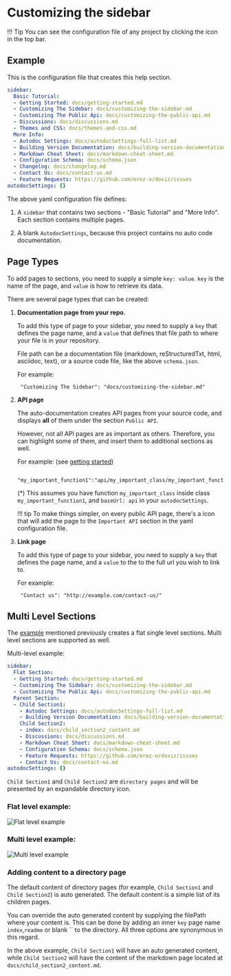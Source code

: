 Customizing the sidebar
=======================

!!! Tip
    You can see the configuration file of any project by clicking the <code><i class="fa fa-wrench"></i></code> icon in the top bar.

Example
-------
This is the configuration file that creates this help section. 

```yaml
sidebar:
  Basic Tutorial:
  - Getting Started: docs/getting-started.md
  - Customizing The Sidebar: docs/customizing-the-sidebar.md
  - Customizing The Public Api: docs/customizing-the-public-api.md
  - Discussions: docs/discussions.md
  - Themes and CSS: docs/themes-and-css.md
  More Info:
  - Autodoc Settings: docs/autodocSettings-full-list.md
  - Building Version Documentation: docs/building-version-documentation.md
  - Markdown Cheat Sheet: docs/markdown-cheat-sheet.md
  - Configuration Schema: docs/schema.json
  - Changelog: docs/changelog.md
  - Contact Us: docs/contact-us.md
  - Feature Requests: https://github.com/erez-o/doxiz/issues
autodocSettings: {}
```

The above yaml configuration file defines:

1.  A `sidebar` that contains two sections - "Basic Tutorial" and "More Info". Each section contains multiple pages.

2.  A blank `AutodocSettings`, because this project contains no auto code documentation.


Page Types
----------
To add pages to sections, you need to supply a simple `key: value`. `key` is the name of the page, and `value` is how to retrieve its data.

There are several page types that can be created:

1. **Documentation page from your repo**.

    To add this type of page to your sidebar, you need to supply a `key` that defines the page name, and a `value` that defines that file path to where your file is in your repository.

    File path can be a documentation file (markdown, reStructuredTxt, html, asciidoc, text), or a source code file, like the above `schema.json`.
    
    For example:
    
        "Customizing The Sidebar": "docs/customizing-the-sidebar.md"


2. **API page**

    The auto-documentation creates API pages from your source code, and displays **all** of them under the section `Public API`.
     
    However, not all API pages are as important as others. Therefore, you can highlight some of them, and insert them to additional sections as well.
    
    For example: (see [getting started](https://doxiz.com/getting_started/#configuration-file))
     
        "my_important_function1":"api/my_important_class/my_important_function1"
    
    (*) This assumes you have function `my_important_class` inside class `my_important_function1`, and `baseUrl: api` in your `autodocSettings`.

    !!! tip
        To make things simpler, on every public API page, there's a <code><i class="fa fa-star-o"></i></code> icon that will add the page to the `Important API` section in the yaml configuration file.

3. **Link page**

    To add this type of page to your sidebar, you need to supply a `key` that defines the page name, and a `value` to the to the full url you wish to link to. 
    
    For example: 
    
        "Contact us": "http://example.com/contact-us/"
        
        
Multi Level Sections
--------------------

The [example](#example) mentioned previously creates a flat single level sections. Multi level sections are supported as well.

Multi-level example:

```yaml
sidebar:
  Flat Section:
  - Getting Started: docs/getting-started.md
  - Customizing The Sidebar: docs/customizing-the-sidebar.md
  - Customizing The Public Api: docs/customizing-the-public-api.md
  Parent Section:
  - Child Section1:
    - Autodoc Settings: docs/autodocSettings-full-list.md
    - Building Version Documentation: docs/building-version-documentation.md
    Child Section2:
    - index: docs/child_section2_content.md
    - Discussions: docs/discussions.md
    - Markdown Cheat Sheet: docs/markdown-cheat-sheet.md
    - Configuration Schema: docs/schema.json
    - Feature Requests: https://github.com/erez-o/doxiz/issues
    - Contact Us: docs/contact-us.md
autodocSettings: {}
```

`Child Section1` and `Child Section2` are `directory pages` and will be presented by an expandable directory icon.


### Flat level example:

![Flat level example](https://raw.githubusercontent.com/erez-o/doxiz/master/images/docs-single_level_sidebar.png)

### Multi level example:

![Multi level example](https://raw.githubusercontent.com/erez-o/doxiz/master/images/docs-multi_level_sidebar.png)

### Adding content to a directory page

The default content of directory pages (for example, `Child Section1` and `Child Section2`) is auto generated. The default content is a simple list of its children pages. 

You can override the auto generated content by supplying the filePath where your content is. This can be done by adding an inner `key` page name `index`,`readme` or blank `` to the directory. All three options are synonymous in this regard.

In the above example, `Child Section1` will have an auto generated content, while `Child Section2` will have the content of the markdown page located at `docs/child_section2_content.md`.